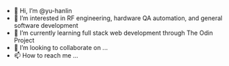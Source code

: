 - 👋 Hi, I’m @yu-hanlin
- 👀 I’m interested in RF engineering, hardware QA automation, and general software development
- 🌱 I’m currently learning full stack web development through The Odin Project
- 💞️ I’m looking to collaborate on ...
- 📫 How to reach me ...

<!---
yu-hanlin/yu-hanlin is a ✨ special ✨ repository because its `README.md` (this file) appears on your GitHub profile.
You can click the Preview link to take a look at your changes.
--->
